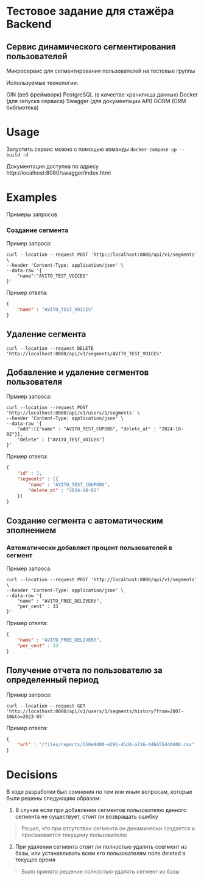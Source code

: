 # Тестовое задание для стажёра Backend
## Сервис динамического сегментирования пользователей
Микросервис для сегментирования пользователей на тестовые группы

Используемые технологии:

GIN (веб фреймворк)
PostgreSQL (в качестве хранилища данных)
Docker (для запуска сервиса)
Swagger (для документации API)
GORM (ORM библиотека)
# Usage
Запустить сервис можно с помощью команды ```docker-compose up --build -d```

Документация доступна по адресу http://localhost:8080/swagger/index.html
# Examples
Примеры запросов
### Создание сегмента 
Пример запроса:
```
curl --location --request POST 'http://localhost:8080/api/v1/segments' \
--header 'Content-Type: application/json' \
--data-raw '{
    "name":"AVITO_TEST_VOICES"
}'
```
Пример ответа:
```json
{
    "name" : "AVITO_TEST_VOICES"
}
```
## Удаление сегмента
```
curl --location --request DELETE 'http://localhost:8080/api/v1/segments/AVITO_TEST_VOICES'
```
## Добавление и удаление сегментов пользователя 
Прмиер запроса:
```
curl --location --request POST 'http://localhost:8080/api/v1/users/1/segments' \
--header 'Content-Type: application/json' \
--data-raw '{
    "add":[{"name" : "AVITO_TEST_CUPONS", "delete_at" : "2024-10-02"}],
    "delete" : ["AVITO_TEST_VOICES"]
}'
```
Пример ответа:
```json
{   
    "id" : 1,
    "segments" : [{
        "name" : "AVITO_TEST_COUPONS",
        "delete_at" : "2024-10-02"
    }]
}
```
## Создание сегмента с автоматическим зполнением 
### Автоматически добавляет процент пользователей в сегмент

Пример запроса:
```
curl --location --request POST 'http://localhost:8080/api/v1/segments' \
--header 'Content-Type: application/json' \
--data-raw '{
    "name" : "AVITO_FREE_DELIVERY",
    "per_cent" : 33
}'
```
Пример ответа:
```json
{
    "name" : "AVITO_FREE_DELIVERY",
    "per_cent" : 33
}
```
## Получение отчета по пользователю за определенный период
Пример запроса:
```
curl --location --request GET 'http://localhost:8080/api/v1/users/1/segments/history?from=2007-10&to=2023-05'
```
Пример ответа:
```json
{
    "url" : "/files/reports/550e8400-e29b-41d4-a716-446655440000.csv"
}
```
# Decisions
В ходе разработки был сомнения по тем или иным вопросам, которые были решены следующим образом:

1. В случае если при добавлении сегментов пользователю данного сегмента не существует, стоит ли возвращать ошибку
> Решил, что при отсутствии сегмента он динамически создается и присваевается текущему пользователю 
2. При удалении сегмента стоит ли полностью удалять ссегмент из базы, или устанавливать всем его пользователям поле deleted в текущее время  
> Было принято решение полностью удалять сегмент из базы

